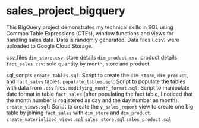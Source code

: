 # sales_project_bigquery

This BigQuery project demonstrates my technical skills in SQL using Common Table Expressions (CTEs), window functions and views for handling sales data.
Data is randomly generated. Data files (.csv) were uploaded to Google Cloud Storage.

csv_files
  `dim_store.csv`: store details
  `dim_product.csv`: product details
  `fact_sales.csv`: sold quantity by month, store and product

sql_scripts
  `create_tables.sql`: Script to create the `dim_store`, `dim_product`, and `fact_sales` tables.
  `populate_tables.sql`: Script to populate the tables with data from `.csv` files.
  `modifying_month_format.sql`: Script to manipulate date format in table `fact_sales` (after populating the fact table, I noticed that the month number is registered as day and the day number as month).
  `create_views.sql`: Script to create the `v_sales_report` view to create one big table by joining `fact_sales` with `dim_store` and `dim_product`.
  `create_materialized_views.sql`
  `sales_store.sql`
  `sales_product.sql`

